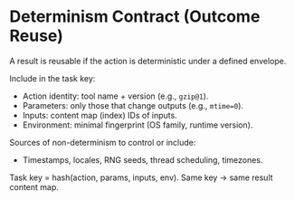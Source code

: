 # Determinism Contract (Outcome Reuse)

A result is reusable if the action is deterministic under a defined envelope.

Include in the task key:
- Action identity: tool name + version (e.g., `gzip@1`).
- Parameters: only those that change outputs (e.g., `mtime=0`).
- Inputs: content map (index) IDs of inputs.
- Environment: minimal fingerprint (OS family, runtime version).

Sources of non-determinism to control or include:
- Timestamps, locales, RNG seeds, thread scheduling, timezones.

Task key = hash(action, params, inputs, env). Same key → same result content map.

